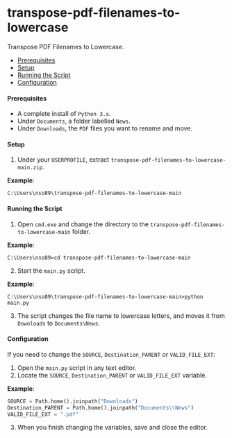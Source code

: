 # transpose-pdf-filenames-to-lowercase
Transpose PDF Filenames to Lowercase.

* [Prerequisites](#prerequisites)
* [Setup](#setup)
* [Running the Script](#running-the-script)
* [Configuration](#configuration)

#### <a name="prerequisites"></a>Prerequisites
* A complete install of `Python 3.x`.
* Under `Documents`, a folder labelled `News`.
* Under `Downloads`, the `PDF` files you want to rename and move.

#### <a name="setup"></a>Setup
1. Under your `USERPROFILE`, extract `transpose-pdf-filenames-to-lowercase-main.zip`.

**Example**:
```batch
C:\Users\nso89\transpose-pdf-filenames-to-lowercase-main
```
#### <a name="running-the-script"></a>Running the Script
1. Open `cmd.exe` and change the directory to the `transpose-pdf-filenames-to-lowercase-main` folder.

**Example**:
```batch
C:\Users\nso89>cd transpose-pdf-filenames-to-lowercase-main
```
2. Start the `main.py` script.

**Example**:
```batch
C:\Users\nso89\transpose-pdf-filenames-to-lowercase-main>python main.py
```

3. The script changes the file name to lowercase letters, and moves it from `Downloads` to `Documents\News`.

#### <a name="configuration"></a>Configuration
If you need to change the `SOURCE`, `Destination_PARENT` or `VALID_FILE_EXT`:

1. Open the `main.py` script in any text editor.
2. Locate the `SOURCE`, `Destination_PARENT` or `VALID_FILE_EXT` variable.

**Example**:
```python
SOURCE = Path.home().joinpath("Downloads")
Destination_PARENT = Path.home().joinpath("Documents\\News")
VALID_FILE_EXT = ".pdf"
```
3. When you finish changing the variables, save and close the editor.
